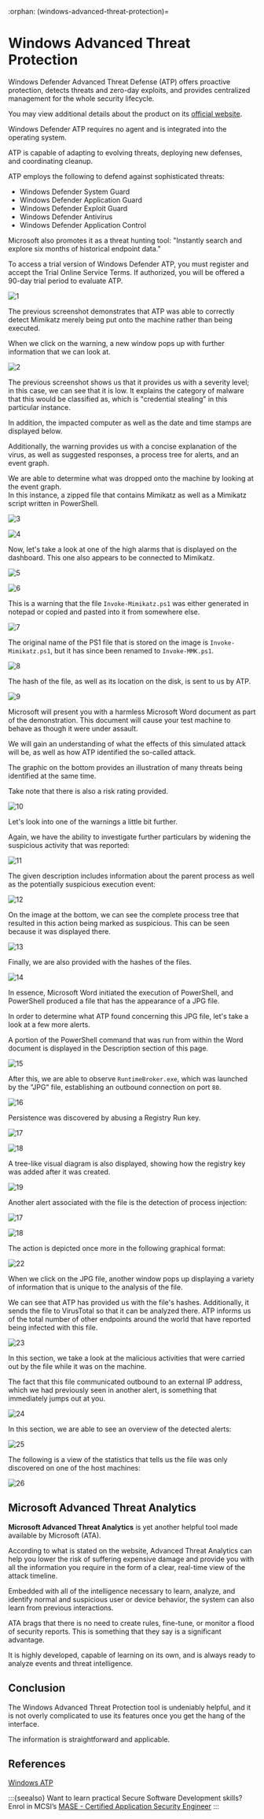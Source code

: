 :orphan:
(windows-advanced-threat-protection)=
# Windows Advanced Threat Protection
 
Windows Defender Advanced Threat Defense (ATP) offers proactive protection, detects threats and zero-day exploits, and provides centralized management for the whole security lifecycle.   

You may view additional details about the product on its [official website](https://www.microsoft.com/en-us/windowsforbusiness/windows-atp).    


Windows Defender ATP requires no agent and is integrated into the operating system.    

ATP is capable of adapting to evolving threats, deploying new defenses, and coordinating cleanup.    

ATP employs the following to defend against sophisticated threats:     

- Windows Defender System Guard    
- Windows Defender Application Guard     
- Windows Defender Exploit Guard   
- Windows Defender Antivirus    
- Windows Defender Application Control     

Microsoft also promotes it as a threat hunting tool: "Instantly search and explore six months of historical endpoint data."

To access a trial version of Windows Defender ATP, you must register and accept the Trial Online Service Terms. If authorized, you will be offered a 90-day trial period to evaluate ATP.

![1](images/1.png)     

The previous screenshot demonstrates that ATP was able to correctly detect Mimikatz merely being put onto the machine rather than being executed.    

When we click on the warning, a new window pops up with further information that we can look at.    

![2](images/2.png)    

The previous screenshot shows us that it provides us with a severity level; in this case, we can see that it is low. It explains the category of malware that this would be classified as, which is "credential stealing" in this particular instance.     

In addition, the impacted computer as well as the date and time stamps are displayed below.    

Additionally, the warning provides us with a concise explanation of the virus, as well as suggested responses, a process tree for alerts, and an event graph.      

We are able to determine what was dropped onto the machine by looking at the event graph.    
In this instance, a zipped file that contains Mimikatz as well as a Mimikatz script written in PowerShell.     

![3](images/3.png)    

![4](images/4.png)     

Now, let's take a look at one of the high alarms that is displayed on the dashboard. This one also appears to be connected to Mimikatz.    

![5](images/5.png)    

![6](images/6.png)    

This is a warning that the file `Invoke-Mimikatz.ps1` was either generated in notepad or copied and pasted into it from somewhere else.     

![7](images/7.png)    

The original name of the PS1 file that is stored on the image is `Invoke-Mimikatz.ps1`, but it has since been renamed to `Invoke-MMK.ps1`.      

![8](images/8.png)     

The hash of the file, as well as its location on the disk, is sent to us by ATP.     

![9](images/9.png)     

Microsoft will present you with a harmless Microsoft Word document as part of the demonstration. This document will cause your test machine to behave as though it were under assault.     

We will gain an understanding of what the effects of this simulated attack will be, as well as how ATP identified the so-called attack.    

The graphic on the bottom provides an illustration of many threats being identified at the same time.    

Take note that there is also a risk rating provided.    

![10](images/10.png)   

Let's look into one of the warnings a little bit further.      

Again, we have the ability to investigate further particulars by widening the suspicious activity that was reported:     

![11](images/11.png)   

The given description includes information about the parent process as well as the potentially suspicious execution event: 

![12](images/12.png)    

On the image at the bottom, we can see the complete process tree that resulted in this action being marked as suspicious. This can be seen because it was displayed there.      

![13](images/13.png)       


Finally, we are also provided with the hashes of the files.

![14](images/14.png)    

In essence, Microsoft Word initiated the execution of PowerShell, and PowerShell produced a file that has the appearance of a JPG file.     

In order to determine what ATP found concerning this JPG file, let's take a look at a few more alerts.     

A portion of the PowerShell command that was run from within the Word document is displayed in the Description section of this page.     

![15](images/15.png)   

After this, we are able to observe `RuntimeBroker.exe`, which was launched by the "JPG" file, establishing an outbound connection on port `80`.    

![16](images/16.png)    

Persistence was discovered by abusing a Registry Run key.   

![17](images/17.png)   

![18](images/18.png)    

A tree-like visual diagram is also displayed, showing how the registry key was added after it was created.    

![19](images/19.png)    

Another alert associated with the file is the detection of process injection:    

![17](images/20.png)   

![18](images/21.png)    

The action is depicted once more in the following graphical format:   

![22](images/22.png)    

When we click on the JPG file, another window pops up displaying a variety of information that is unique to the analysis of the file.     

We can see that ATP has provided us with the file's hashes. Additionally, it sends the file to VirusTotal so that it can be analyzed there. ATP informs us of the total number of other endpoints around the world that have reported being infected with this file.    

![23](images/23.png)    

In this section, we take a look at the malicious activities that were carried out by the file while it was on the machine.      

The fact that this file communicated outbound to an external IP address, which we had previously seen in another alert, is something that immediately jumps out at you.     

![24](images/24.png)    

In this section, we are able to see an overview of the detected alerts:    

![25](images/25.png)    

The following is a view of the statistics that tells us the file was only discovered on one of the host machines:     

![26](images/26.png)    

## Microsoft Advanced Threat Analytics

**Microsoft Advanced Threat Analytics** is yet another helpful tool made available by Microsoft (ATA).

According to what is stated on the website, Advanced Threat Analytics can help you lower the risk of suffering expensive damage and provide you with all the information you require in the form of a clear, real-time view of the attack timeline.     

Embedded with all of the intelligence necessary to learn, analyze, and identify normal and suspicious user or device behavior, the system can also learn from previous interactions.   

ATA brags that there is no need to create rules, fine-tune, or monitor a flood of security reports. This is something that they say is a significant advantage.        

It is highly developed, capable of learning on its own, and is always ready to analyze events and threat intelligence.     

## Conclusion

The Windows Advanced Threat Protection tool is undeniably helpful, and it is not overly complicated to use its features once you get the hang of the interface.  

The information is straightforward and applicable.    

## References

[Windows ATP](https://www.microsoft.com/en-us/windowsforbusiness/windows-atp)   

:::{seealso}
Want to learn practical Secure Software Development skills? Enrol in MCSI’s [MASE - Certified Application Security Engineer](https://www.mosse-institute.com/certifications/mase-certified-application-security-engineer.html)
:::